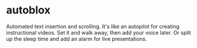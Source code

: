 # autoblox
Automated text insertion and scrolling. It's like an autopilot for creating instructional videos. Set it and walk away, then add your voice later. Or split up the sleep time and add an alarm for live presentations. 